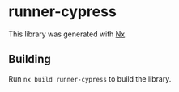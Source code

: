 # runner-cypress

This library was generated with [Nx](https://nx.dev).

## Building

Run `nx build runner-cypress` to build the library.
